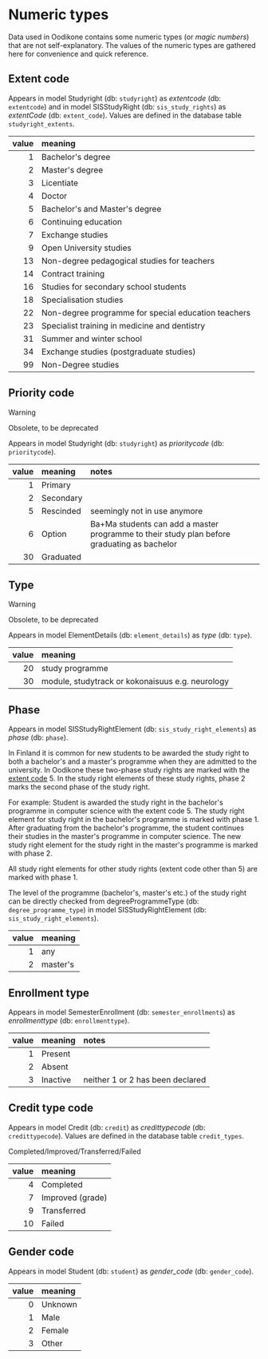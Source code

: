 # Numeric types

Data used in Oodikone contains some numeric types (or _magic numbers_) that are not self-explanatory. The values of the numeric types are gathered here for convenience and quick reference.

## Extent code

Appears in model Studyright (db: `studyright`) as _extentcode_ (db: `extentcode`) and in model SISStudyRight (db: `sis_study_rights`) as _extentCode_ (db: `extent_code`). Values are defined in the database table `studyright_extents`.

| value | meaning                                             |
| ----: | :-------------------------------------------------- |
|     1 | Bachelor's degree                                   |
|     2 | Master's degree                                     |
|     3 | Licentiate                                          |
|     4 | Doctor                                              |
|     5 | Bachelor's and Master's degree                      |
|     6 | Continuing education                                |
|     7 | Exchange studies                                    |
|     9 | Open University studies                             |
|    13 | Non-degree pedagogical studies for teachers         |
|    14 | Contract training                                   |
|    16 | Studies for secondary school students               |
|    18 | Specialisation studies                              |
|    22 | Non-degree programme for special education teachers |
|    23 | Specialist training in medicine and dentistry       |
|    31 | Summer and winter school                            |
|    34 | Exchange studies (postgraduate studies)             |
|    99 | Non-Degree studies                                  |

## Priority code

> [!WARNING]  
> Obsolete, to be deprecated

Appears in model Studyright (db: `studyright`) as _prioritycode_ (db: `prioritycode`).

| value | meaning   | notes                                                                                       |
| ----: | :-------- | :------------------------------------------------------------------------------------------ |
|     1 | Primary   |                                                                                             |
|     2 | Secondary |                                                                                             |
|     5 | Rescinded | seemingly not in use anymore                                                                |
|     6 | Option    | Ba+Ma students can add a master programme to their study plan before graduating as bachelor |
|    30 | Graduated |                                                                                             |

## Type

> [!WARNING]  
> Obsolete, to be deprecated

Appears in model ElementDetails (db: `element_details`) as _type_ (db: `type`).

| value | meaning                                          |
| ----: | :----------------------------------------------- |
|    20 | study programme                                  |
|    30 | module, studytrack or kokonaisuus e.g. neurology |

## Phase

Appears in model SISStudyRightElement (db: `sis_study_right_elements`) as _phase_ (db: `phase`).

In Finland it is common for new students to be awarded the study right to both a bachelor's and a master's programme when they are admitted to the university. In Oodikone these two-phase study rights are marked with the [extent code](#extent-code) 5. In the study right elements of these study rights, phase 2 marks the second phase of the study right.

For example: Student is awarded the study right in the bachelor's programme in computer science with the extent code 5. The study right element for study right in the bachelor's programme is marked with phase 1. After graduating from the bachelor's programme, the student continues their studies in the master's programme in computer science. The new study right element for the study right in the master's programme is marked with phase 2.

All study right elements for other study rights (extent code other than 5) are marked with phase 1.

The level of the programme (bachelor's, master's etc.) of the study right can be directly checked from degreeProgrammeType (db: `degree_programme_type`) in model SISStudyRightElement (db: `sis_study_right_elements`).

| value | meaning  |
| ----: | :------- |
|     1 | any      |
|     2 | master's |

## Enrollment type

Appears in model SemesterEnrollment (db: `semester_enrollments`) as _enrollmenttype_ (db: `enrollmenttype`).

| value | meaning  | notes                            |
| ----: | :------- | :------------------------------- |
|     1 | Present  |                                  |
|     2 | Absent   |                                  |
|     3 | Inactive | neither 1 or 2 has been declared |

## Credit type code

Appears in model Credit (db: `credit`) as _credittypecode_ (db: `credittypecode`). Values are defined in the database table `credit_types`.

Completed/Improved/Transferred/Failed

| value | meaning          |
| ----: | :--------------- |
|     4 | Completed        |
|     7 | Improved (grade) |
|     9 | Transferred      |
|    10 | Failed           |

## Gender code

Appears in model Student (db: `student`) as _gender_code_ (db: `gender_code`).

| value | meaning |
| ----: | :------ |
|     0 | Unknown |
|     1 | Male    |
|     2 | Female  |
|     3 | Other   |
